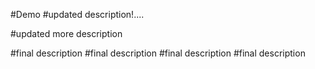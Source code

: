 #Demo
#updated description!....

#updated more description


#final description 
#final description
 #final description
  #final description 
